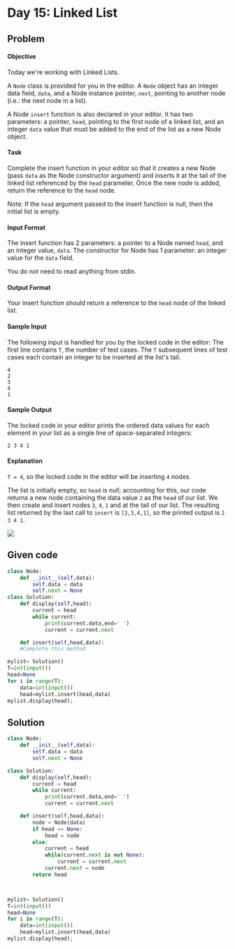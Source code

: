 # Day 15: Linked List
## Problem
#### Objective

Today we're working with Linked Lists.

A `Node` class is provided for you in the editor. A `Node` object has an integer data field, `data`, and a Node instance pointer, `next`, pointing to another node (i.e.: the next node in a list).

A Node `insert` function is also declared in your editor. It has two parameters: a pointer, `head`, pointing to the first node of a linked list, and an integer `data` value that must be added to the end of the list as a new Node object.


#### Task

Complete the insert function in your editor so that it creates a new Node (pass `data`  as the Node constructor argument) and inserts it at the tail of the linked list referenced by the `head` parameter. Once the new node is added, return the reference to the `head` node.

Note: If the `head` argument passed to the insert function is null, then the initial list is empty.


#### Input Format

The insert function has 2 parameters: a pointer to a Node named `head`, and an integer value, `data`.
The constructor for Node has 1 parameter: an integer value for the `data` field.

You do not need to read anything from stdin.


#### Output Format

Your insert function should return a reference to the `head` node of the linked list.

#### Sample Input

The following input is handled for you by the locked code in the editor:
The first line contains `T`, the number of test cases.
The `T` subsequent lines of test cases each contain an integer to be inserted at the list's tail.


```
4
2
3
4
1
```

#### Sample Output

The locked code in your editor prints the ordered data values for each element in your list as a single line of space-separated integers:

```
2 3 4 1
```


#### Explanation


`T = 4`, so the locked code in the editor will be inserting `4` nodes.

The list is initially empty, so `head` is null; accounting for this, our code returns a new node containing the data value `2` as the `head` of our list. We then create and insert nodes `3`, `4`, `1` and  at the tail of our list. The resulting list returned by the last call to `insert` is `[2,3,4,1]`, so the printed output is `2 3 4 1`.


![](https://s3.amazonaws.com/hr-challenge-images/17168/1456961238-28488bfa0d-LinkedListExplanation.png)


## Given code

```python
class Node:
    def __init__(self,data):
        self.data = data
        self.next = None
class Solution:
    def display(self,head):
        current = head
        while current:
            print(current.data,end=' ')
            current = current.next

    def insert(self,head,data):
    #Complete this method

mylist= Solution()
T=int(input())
head=None
for i in range(T):
    data=int(input())
    head=mylist.insert(head,data)    
mylist.display(head);
```



## Solution

```python
class Node:
    def __init__(self,data):
        self.data = data
        self.next = None

class Solution:
    def display(self,head):
        current = head
        while current:
            print(current.data,end=' ')
            current = current.next

    def insert(self,head,data):
        node = Node(data)
        if head == None:
            head = node
        else:
            current = head
            while(current.next is not None):
                current = current.next
            current.next = node
        return head



mylist= Solution()
T=int(input())
head=None
for i in range(T):
    data=int(input())
    head=mylist.insert(head,data)
mylist.display(head);
```
